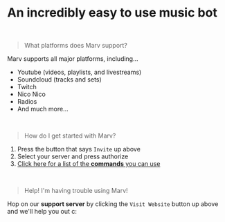 # An incredibly easy to use music bot

<br>

> What platforms does Marv support?

Marv supports all major platforms, including...
- Youtube (videos, playlists, and livestreams)
- Soundcloud (tracks and sets)
- Twitch
- Nico Nico
- Radios
- And much more...

<br>

> How do I get started with Marv?

1. Press the button that says `Invite` up above
2. Select your server and press authorize
3. [Click here for a list of the **commands** you can use](/marv/commands)

<br>

> Help! I'm having trouble using Marv!

Hop on our **support server** by clicking the `Visit Website` button up above and we'll help you out c:
